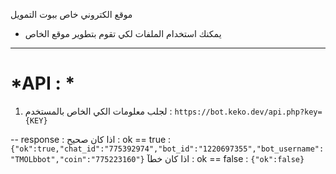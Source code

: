 موقع الكتروني خاص ببوت التمويل 
- يمكنك استخدام الملفات لكي تقوم بتطوير موقع الخاص 

--------------------------------------------

# *API : *
1. لجلب معلومات الكي الخاص بالمستخدم : 
`https://bot.keko.dev/api.php?key={KEY}`


-- response :
اذا كان صحيح : ok == true : `{"ok":true,"chat_id":"775392974","bot_id":"1220697355","bot_username":"TMOLbbot","coin":"775223160"}`
اذا كان خطآ : ok == false : `{"ok":false}`
